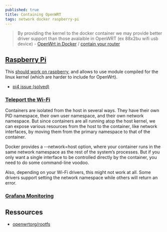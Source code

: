```yaml
---
published: true
title: Containing OpenWRT
tags: network docker raspberry-pi
---
```

> By providing the kernel to the docker container we may provide better driver support than those avalaible in OpenWRT (ex 88x2bu wifi usb device) -  [OpenWrt in Docker](https://github.com/oofnikj/docker-openwrt) / [contain your router](https://badgateway.qc.to/contain-your-router/)

## [Raspberry Pi](https://github.com/oofnikj/docker-openwrt/blob/master/docs/rpi.md)
This [should work on raspberry](https://forum.openwrt.org/t/running-openwrt-in-a-docker-container/56049), and allows to use module compiled for the linux kernel (which are harder to include for OpenWrt).

- [pi4 issue (solved)](https://github.com/oofnikj/docker-openwrt/issues/7)

### [Teleport the Wi-Fi](https://badgateway.qc.to/contain-your-router/)
Containers are isolated from the host in several ways. They have their own PID namespace, their own user namespace, and their own network namespace. But since containers are all running atop the host kernel, we can expose various resources from the host to the container, like network interfaces, by moving them from the primary namespace to that of the container.

Docker provides a --network=host option, where your container runs in the same network namespace as the rest of the system’s processes. But if you only want a single interface to be controlled directly by the container, you need to do some command-line voodoo.

Also, depending on your Wi-Fi drivers, this might not work at all. Some drivers support setting the network namespace while others will return an error.

### [Grafana Monitoring](https://github.com/oofnikj/docker-openwrt/blob/master/monitoring/README.md)

## Ressources
- [openwrtorg/rootfs](https://hub.docker.com/r/openwrtorg/rootfs)
